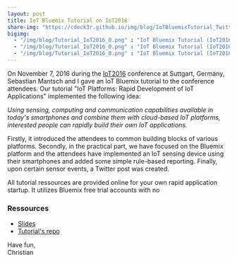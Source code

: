 ```yaml
---
layout: post
title: IoT Bluemix Tutorial on IoT2016
share-img: "https://cdeck3r.github.io/img/blog/IoTBluemixTutorial_Twitter.jpg"
bigimg:
  - "/img/blog/Tutorial_IoT2016_0.png" : "IoT Bluemix Tutorial (IoT2016)"
  - "/img/blog/Tutorial_IoT2016_0.png" : "IoT Bluemix Tutorial (IoT2016)"
  - "/img/blog/Tutorial_IoT2016_0.png" : "IoT Bluemix Tutorial (IoT2016)"  
---
```


On November 7, 2016 during the [IoT2016](http://www.iot-conference.org/iot2016/) conference at Suttgart, Germany, Sebastian Mantsch 
and I gave an IoT Bluemix tutorial to the conference attendees.
Our tutorial "IoT Platforms: Rapid Development of IoT Applications" implemented the following idea:

*Using sensing, computing and communication capabilities available in today's smartphones and combine them with cloud-based IoT platforms, interested people can rapidly build their own
IoT applications.*

Firstly, it introduced the attendees to common building blocks of various platforms. 
Secondly, in the practical part, we have focused on the Bluemix platform and the attendees have implemented an IoT sensing device 
using their smartphones and added some simple rule-based reporting. Finally, upon certain sensor events, a Twitter post was created.

All tutorial ressources are provided online for your own rapid application startup. It utilizes Bluemix free trial accounts with no

### Ressources
* [Slides](https://github.com/cdeck3r/IoTBluemixTutorial/tree/master/Slides)
* [Tutorial's repo](https://github.com/cdeck3r/IoTBluemixTutorial)

Have fun,    
Christian
